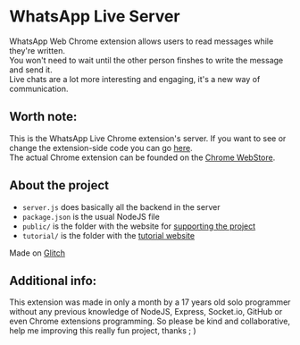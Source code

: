 # WhatsApp Live Server
WhatsApp Web Chrome extension allows users to read messages while they're written.  
You won't need to wait until the other person finshes to write the message and send it.  
Live chats are a lot more interesting and engaging, it's a new way of communication.

## Worth note:
This is the WhatsApp Live Chrome extension's server. If you want to see or change the extension-side code you can go [here](https://github.com/Geek-Tek/WhatsApp-Live).  
The actual Chrome extension can be founded on the [Chrome WebStore](https://chrome.google.com/webstore/detail/whatsapp-live/ohcpfmdkhhcfhcigeigigpmlngohloea).

## About the project
- `server.js` does basically all the backend in the server
- `package.json` is the usual NodeJS file
- `public/` is the folder with the website for [supporting the project](https://whatsapp-live.glitch.me/)
- `tutorial/` is the folder with the [tutorial website](https://whatsapp-live.glitch.me/tutorial/)

Made on [Glitch](https://glitch.com/)

## Additional info:
This extension was made in only a month by a 17 years old solo programmer without any previous knowledge of NodeJS, Express, Socket.io, GitHub or even Chrome extensions programming.
So please be kind and collaborative, help me improving this really fun project, thanks ; )

